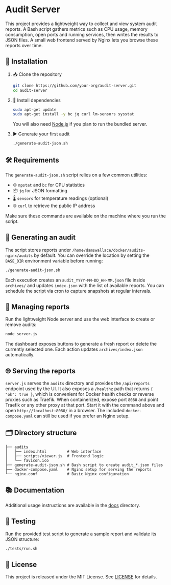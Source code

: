 # Audit Server

This project provides a lightweight way to collect and view system audit reports. A Bash script
gathers metrics such as CPU usage, memory consumption, open ports and running services, then
writes the results to JSON files. A small web frontend served by Nginx lets you browse these
reports over time.

## 🚀 Installation

1. 📥 Clone the repository

   ```bash
   git clone https://github.com/your-org/audit-server.git
   cd audit-server
   ```

2. 🧰 Install dependencies

   ```bash
   sudo apt-get update
   sudo apt-get install -y bc jq curl lm-sensors sysstat
   ```

   You will also need [Node.js](https://nodejs.org/) if you plan to run the bundled server.

3. ▶️ Generate your first audit

   ```bash
   ./generate-audit-json.sh
   ```

## 🛠️ Requirements

The `generate-audit-json.sh` script relies on a few common utilities:

- ⚙️ `mpstat` and `bc` for CPU statistics
- 📦 `jq` for JSON formatting
- 🌡️ `sensors` for temperature readings (optional)
- 🌐 `curl` to retrieve the public IP address

Make sure these commands are available on the machine where you run the script.

## 🧾 Generating an audit

The script stores reports under `/home/damswallace/docker/audits-nginx/audits` by default. You can
override the location by setting the `BASE_DIR` environment variable before running:

```bash
./generate-audit-json.sh
```

Each execution creates an `audit_YYYY-MM-DD_HH-MM.json` file inside `archives/` and updates
`index.json` with the list of available reports. You can schedule the script via cron to capture
snapshots at regular intervals.

## 📂 Managing reports

Run the lightweight Node server and use the web interface to create or remove audits:

```bash
node server.js
```

The dashboard exposes buttons to generate a fresh report or delete the currently selected one.
Each action updates `archives/index.json` automatically.

## 🌐 Serving the reports

`server.js` serves the `audits` directory and provides the `/api/reports` endpoint used by the UI.
It also exposes a `/healthz` path that returns `{ "ok": true }`, which is convenient for Docker
health checks or reverse proxies such as Traefik. When containerized, expose port `8080` and point
Traefik or any other proxy at that port. Start it with the command above and open
`http://localhost:8080/` in a browser. The included `docker-compose.yaml` can still be used if you
prefer an Nginx setup.

## 🗂️ Directory structure

```
├── audits
│   ├── index.html         # Web interface
│   ├── scripts/viewer.js  # Frontend logic
│   └── favicon.ico
├── generate-audit-json.sh # Bash script to create audit_*.json files
├── docker-compose.yaml    # Nginx setup for serving the reports
└── nginx.conf             # Basic Nginx configuration
```

## 📚 Documentation

Additional usage instructions are available in the [docs](docs/USAGE.md) directory.

## 🧪 Testing

Run the provided test script to generate a sample report and validate its JSON structure:

```bash
./tests/run.sh
```

## 📄 License

This project is released under the MIT License. See [LICENSE](LICENSE) for details.
